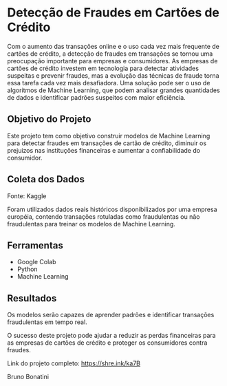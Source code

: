 # Detecção de Fraudes em Cartões de Crédito
Com o aumento das transações online e o uso cada vez mais frequente de cartões de crédito, a detecção de fraudes em transações se tornou uma preocupação importante para empresas e consumidores. 
As empresas de cartões de crédito investem em tecnologia para detectar atividades suspeitas e prevenir fraudes, mas a evolução das técnicas de fraude torna essa tarefa cada vez mais desafiadora. 
Uma solução pode ser o uso de algoritmos de Machine Learning, que podem analisar grandes quantidades de dados e identificar padrões suspeitos com maior eficiência.

## Objetivo do Projeto
Este projeto tem como objetivo construir modelos de Machine Learning para detectar fraudes em transações de cartão de crédito, diminuir os prejuizos nas instituções financeiras e aumentar a confiabilidade do consumidor.

## Coleta dos Dados
Fonte: Kaggle

Foram utilizados dados reais históricos disponibilizados por uma empresa européia, contendo transações rotuladas como fraudulentas ou não fraudulentas para treinar os modelos de Machine Learning.

## Ferramentas
* Google Colab
* Python
* Machine Learning

## Resultados
Os modelos serão capazes de aprender padrões e identificar transações fraudulentas em tempo real. 

O sucesso deste projeto pode ajudar a reduzir as perdas financeiras para as empresas de cartões de crédito e proteger os consumidores contra fraudes.

Link do projeto completo: https://shre.ink/ka7B

Bruno Bonatini
